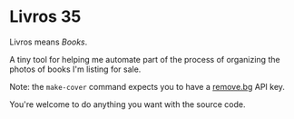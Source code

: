 # Livros 35

Livros means _Books_.

A tiny tool for helping me automate part of the process of organizing the photos
of books I'm listing for sale.

Note: the `make-cover` command expects you to have a
[remove.bg](https://www.remove.bg/) API key.

You're welcome to do anything you want with the source code.
